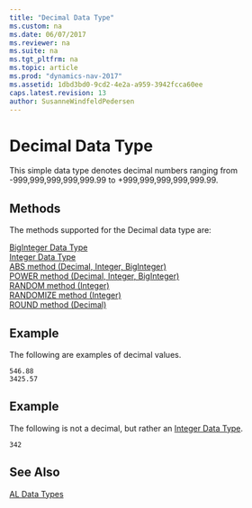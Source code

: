 ```yaml
---
title: "Decimal Data Type"
ms.custom: na
ms.date: 06/07/2017
ms.reviewer: na
ms.suite: na
ms.tgt_pltfrm: na
ms.topic: article
ms.prod: "dynamics-nav-2017"
ms.assetid: 1dbd3bd0-9cd2-4e2a-a959-3942fcca60ee
caps.latest.revision: 13
author: SusanneWindfeldPedersen
---
```

# Decimal Data Type
This simple data type denotes decimal numbers ranging from -999,999,999,999,999.99 to +999,999,999,999,999.99.  

## Methods
The methods supported for the Decimal data type are:

[BigInteger Data Type](devenv-biginteger-data-type.md)   
[Integer Data Type](devenv-integer-data-type.md)   
[ABS method (Decimal, Integer, BigInteger)](../methods/devenv-abs-method-decimal-integer-biginteger.md)   
[POWER method (Decimal, Integer, BigInteger)](../methods/devenv-power-method-decimal-integer-biginteger.md)   
[RANDOM method (Integer)](../methods/devenv-random-method-integer.md)   
[RANDOMIZE method (Integer)](../methods/devenv-randomize-method-integer.md)   
[ROUND method (Decimal)](../methods/devenv-round-method-decimal.md)

## Example  
 The following are examples of decimal values.  

```  
546.88  
3425.57  
```  

## Example  
 The following is not a decimal, but rather an [Integer Data Type](devenv-integer-data-type.md).  

```  
342  
```  

## See Also  
[AL Data Types](devenv-al-data-types.md)  